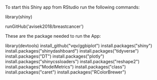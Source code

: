 To start this Shiny app from RStudio run the following commands:

library(shiny)

runGitHub('avisek2018/breastcancer')

These are the package needed to run the App:

library(devtools)
install_github("vqv/ggbiplot")
install.packages("shiny")
install.packages("shinydashboard")
install.packages("tidyverse")
install.packages("DT")
install.packages("plotly")
install.packages("shinycssloaders")
install.packages("reshape2")
install.packages("ModelMetrics")
install.packages("class")
install.packages("caret")
install.packages("RColorBrewer")
